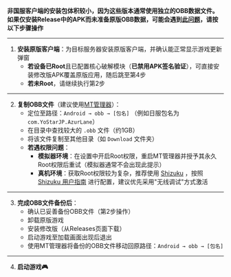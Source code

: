 **非国服客户端的安装包体积较小，因为这些版本通常使用独立的OBB数据文件。如果仅安装Release中的APK而未准备原版OBB数据，可能会遇到[此问题](https://github.com/JMBQ/azurlane/issues/34#issuecomment-3239785490)，请按以下步骤操作**

---

1.  **安装原版客户端**：为目标服务器安装原版客户端，并确认能正常显示游戏更新弹窗
    *   **若设备已Root**且已配置核心破解模块（**已禁用APK签名验证**），可直接安装修改版APK覆盖原版应用，随后跳至第4步
    *   **若未Root**，请继续执行第2步

---

2.  **复制OBB文件**（建议使用[MT管理器](https://mt2.cn/)）：
    *   定位至路径：`Android → obb → [包名]` （例如日服包名为 `com.YoStarJP.AzurLane`）
    *   在目录中查找较大的 `.obb` 文件（约1GB）
    *   将该文件复制至其他目录（如 `Download` 文件夹）
    *   **若遇权限问题**：
        *   **模拟器环境**：在设置中开启Root权限，重启MT管理器并授予其永久Root权限后重试（模拟器通常不会出现此提示）
        *   **真机环境**：获取Root权限较为复杂，推荐使用 [Shizuku](https://shizuku.rikka.app/zh-hans/) ，按照 [Shizuku 用户指南](https://shizuku.rikka.app/zh-hans/guide/setup/) 进行配置，建议优先采用"无线调试"方式激活

---

3.  **完成OBB文件备份后**：
    *   确认已妥善备份OBB文件（第2步操作）
    *   卸载原版游戏
    *   安装修改版（从Releases页面下载）
    *   启动游戏至加载画面出现后退出
    *   使用MT管理器将备份的OBB文件移动回原路径：`Android → obb → [包名]`

---

4.  **启动游戏🎮**